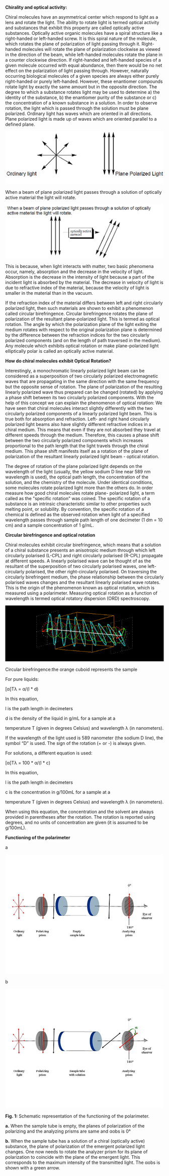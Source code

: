 **Chirality and optical activity:**

Chiral molecules have an asymmetrical center which respond to light as a lens and rotate the light. The ability to rotate light is termed optical activity and substances that exhibit this property are called optically active substances. Optically active organic molecules have a spiral structure like a right-handed or left-handed screw. It is this spiral nature of the molecule, which rotates the plane of polarization of light passing through it. Right-handed molecules will rotate the plane of polarization clockwise as viewed in the direction of the beam, while left-handed molecules rotate the plane in a counter clockwise direction. If right-handed and left-handed species of a given molecule occurred with equal abundance, then there would be no net effect on the polarization of light passing through. However, naturally occurring biological molecules of a given species are always either purely right-handed or purely left-handed. However, these enantiomer compounds rotate light by exactly the same amount but in the opposite direction. The degree to which a substance rotates light may be used to determine a) the identity of the substance, b) the enantiomer purity of the substance or c) the concentration of a known substance in a solution. In order to observe rotation, the light which is passed through the solution must be plane polarized. Ordinary light has waves which are oriented in all directions. Plane polarized light is made up of waves which are oriented parallel to a defined plane.

<img src="images/img1.jpg"/> 

When a beam of plane polarized light passes through a solution of optically active material the light will rotate.

<img src= "images/img2.jpg"/>

This is because, when light interacts with matter, two basic phenomena occur, namely, absorption and the decrease in the velocity of light. Absorption is the decrease in the intensity of light because a part of the incident light is absorbed by the material. The decrease in velocity of light is due to refractive index of the material, because the velocity of light is smaller in the material than in the vacuum.

If the refraction index of the material differs between left and right circularly polarized light, then such materials are shown to exhibit a phenomenon called circular birefringence. Circular birefringence rotates the plane of polarization of the resultant plane-polarized light. This is termed as optical rotation. The angle by which the polarization plane of the light exiting the medium rotates with respect to the original polarization plane is determined by the difference between the refraction indices for the two circularly polarized components (and on the length of path traversed in the medium). Any molecule which exhibits optical rotation or make plane-polarized light elliptically polar is called an optically active material.

**How do chiral molecules exhibit Optical Rotation?**

Interestingly, a monochromatic linearly polarized light beam can be considered as a superposition of two circularly polarized electromagnetic waves that are propagating in the same direction with the same frequency but the opposite sense of rotation. The plane of polarization of the resulting linearly polarized wave thus prepared can be changed (rotated) by applying a phase shift between its two circularly polarized components. With the help of this concept we can explain the phenomenon of optical rotation: We have seen that chiral molecules interact slightly differently with the two circularly polarized components of a linearly polarized light beam. This is true both for absorption and refraction. Left- and right hand circularly polarized light beams also have slightly different refractive indices in a chiral medium. This means that even if they are not absorbed they travel at different speeds through the medium. Therefore, this causes a phase shift between the two circularly polarized components which increases proportional to the path length that the light travels through the chiral medium. This phase shift manifests itself as a rotation of the plane of polarization of the resultant linearly polarized light beam - optical rotation.

The degree of rotation of the plane polarized light depends on the wavelength of the light (usually, the yellow sodium D line near 589 nm wavelength is used), the optical path length, the concentration of the solution, and the chemistry of the molecule. Under identical conditions, some molecules rotate polarized light more than the others do. In order measure how good chiral molecules rotate plane- polarized light, a term called as the "specific rotation" was coined. The specific rotation of a substance is an intrinsic characteristic similar to other properties such melting point, or solubility. By convention, the specific rotation of a chemical is defined as the observed rotation when light of a specified wavelength passes through sample path length of one decimeter (1 dm = 10 cm) and a sample concentration of 1 g/mL.

**Circular birefringence and optical rotation**

Chiral molecules exhibit circular birefringence, which means that a solution of a chiral substance presents an anisotropic medium through which left circularly polarised (L-CPL) and right circularly polarised (R-CPL) propagate at different speeds. A linearly polarised wave can be thought of as the resultant of the superposition of two circularly polarised waves, one left-circularly polarised, the other right-circularly polarised. On traversing the circularly birefringent medium, the phase relationship between the circularly polarised waves changes and the resultant linearly polarised wave rotates. This is the origin of the phenomenon known as optical rotation, which is measured using a polarimeter. Measuring optical rotation as a function of wavelength is termed optical rotatory dispersion (ORD) spectroscopy.

 <img src="images/p12.gif"/>


Circular birefringence:the orange cuboid represents the sample


For pure liquids:

[α]Tλ = α/(l * d)



In this equation,

l is the path length in decimeters

d is the density of the liquid in g/mL for a sample at a

temperature T (given in degrees Celsius) and wavelength λ (in nanometers).

If the wavelength of the light used is 589 nanometer (the sodium D line), the symbol “D” is used. The sign of the rotation (+ or -) is always given.

For solutions, a different equation is used:

[α]Tλ = 100 * α/(l * c)

In this equation,

l is the path length in decimeters

c is the concentration in g/100mL for a sample at a

temperature T (given in degrees Celsius) and wavelength λ (in nanometers).

When using this equation, the concentration and the solvent are always provided in parentheses after the rotation. The rotation is reported using degrees, and no units of concentration are given (it is assumed to be g/100mL).

**Functioning of the polarimeter**

a

<img src="images/img3.jpg"/>

b

<img src="images/img4.jpg"/>


**Fig. 1:** Schematic representation of the functioning of the polarimeter.

**a.** When the sample tube is empty, the planes of polarization of the polarizing and the analyzing prisms are same and αobs is 0°

**b.** When the sample tube has a solution of a chiral (optically active) substance, the plane of polarization of the emergent polarized light changes. One now needs to rotate the analyzer prism for its plane of polarization to coincide with the plane of the emergent light. This corresponds to the maximum intensity of the transmitted light. The αobs is shown with a green arrow.
